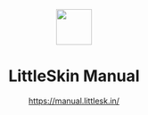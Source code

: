 <div align="center">

<img src="https://littleskin.cn/favicon.png" width="64" />

# LittleSkin Manual

<https://manual.littlesk.in/>

</div>
